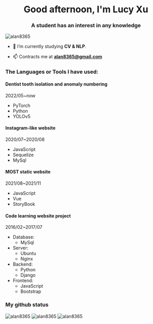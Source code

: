 <h1 align="center">Good afternoon, I'm Lucy Xu</h1>
<h3 align="center">A student has an interest in any knowledge</h3>

<p align="left"> <img src="https://komarev.com/ghpvc/?username=alan8365&label=Profile%20views&color=0e75b6&style=flat" alt="alan8365" /> </p>

- 🌱 I’m currently studying **CV & NLP**.

- 📫 Contracts me at **alan8365@gmail.com**


### The Languages or Tools I have used:

#### Dentist tooth isolation and anomaly numbering
2022/05~now

- PyTorch
- Python
- YOLOv5

#### Instagram-like website
2020/07~2020/08

- JavaScript
- Sequelize
- MySql

#### MOST static website
2021/08~2021/11

- JavaScript 
- Vue
- StoryBook

#### Code learning website project
2016/02~2017/07

- Database:
    - MySql
- Server:
    - Ubuntu
    - Nginx
- Backend:
    - Python
    - Django
- Frontend:
    - JavaScript
    - Bootstrap

### My github status

<img align="center" src="https://github-readme-stats.vercel.app/api/top-langs?username=alan8365&show_icons=true&locale=en&layout=compact" alt="alan8365" />

<img align="center" src="https://github-readme-stats.vercel.app/api?username=alan8365&show_icons=true&locale=en" alt="alan8365" />

<img align="center" src="https://github-readme-streak-stats.herokuapp.com/?user=alan8365&" alt="alan8365" />
